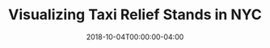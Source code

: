 ---
authors:
- admin
date: "2018-10-04T00:00:00-04:00"
lastmod: "2018-10-04T00:00:00-04:00"
draft: true
image:
  focal_point: "Right"
  preview_only: false
subtitle: ''
summary: 
title: 'Visualizing Taxi Relief Stands in NYC'
categories: ["Data Visualization", "GIS"]
reading_time: true
---